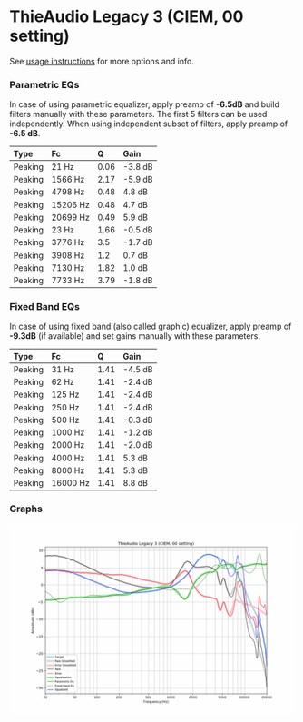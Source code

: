 # ThieAudio Legacy 3 (CIEM, 00 setting)
See [usage instructions](https://github.com/jaakkopasanen/AutoEq#usage) for more options and info.

### Parametric EQs
In case of using parametric equalizer, apply preamp of **-6.5dB** and build filters manually
with these parameters. The first 5 filters can be used independently.
When using independent subset of filters, apply preamp of **-6.5 dB**.

| Type    | Fc       |    Q | Gain    |
|:--------|:---------|:-----|:--------|
| Peaking | 21 Hz    | 0.06 | -3.8 dB |
| Peaking | 1566 Hz  | 2.17 | -5.9 dB |
| Peaking | 4798 Hz  | 0.48 | 4.8 dB  |
| Peaking | 15206 Hz | 0.48 | 4.7 dB  |
| Peaking | 20699 Hz | 0.49 | 5.9 dB  |
| Peaking | 23 Hz    | 1.66 | -0.5 dB |
| Peaking | 3776 Hz  | 3.5  | -1.7 dB |
| Peaking | 3908 Hz  | 1.2  | 0.7 dB  |
| Peaking | 7130 Hz  | 1.82 | 1.0 dB  |
| Peaking | 7733 Hz  | 3.79 | -1.8 dB |

### Fixed Band EQs
In case of using fixed band (also called graphic) equalizer, apply preamp of **-9.3dB**
(if available) and set gains manually with these parameters.

| Type    | Fc       |    Q | Gain    |
|:--------|:---------|:-----|:--------|
| Peaking | 31 Hz    | 1.41 | -4.5 dB |
| Peaking | 62 Hz    | 1.41 | -2.4 dB |
| Peaking | 125 Hz   | 1.41 | -2.4 dB |
| Peaking | 250 Hz   | 1.41 | -2.4 dB |
| Peaking | 500 Hz   | 1.41 | -0.3 dB |
| Peaking | 1000 Hz  | 1.41 | -1.2 dB |
| Peaking | 2000 Hz  | 1.41 | -2.0 dB |
| Peaking | 4000 Hz  | 1.41 | 5.3 dB  |
| Peaking | 8000 Hz  | 1.41 | 5.3 dB  |
| Peaking | 16000 Hz | 1.41 | 8.8 dB  |

### Graphs
![](./ThieAudio%20Legacy%203%20(CIEM,%2000%20setting).png)